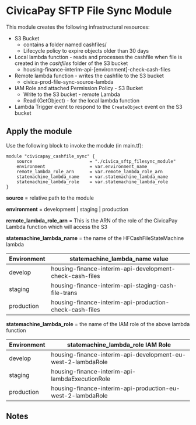 # CivicaPay SFTP File Sync Module
This module creates the following infrastructural resources:

 - S3 Bucket
	 - contains a folder named cashfiles/
	 - Lifecycle policy to expire objects older than 30 days
 - Local lambda function - reads and processes the cashfile when file is created in the *cashfiles* folder of the S3 bucket
	 - housing-finance-interim-api-[environment]-check-cash-files
 - Remote lambda function - writes the cashfile to the S3 bucket
	 - civica-prod-file-sync-source-lambda
 - IAM Role and attached Permission Policy - S3 Bucket
	 - Write to the S3 bucket - remote Lambda
	 - Read (GetObject) - for the local lambda function
 - Lambda Trigger event to respond to the `CreateObject` event on the S3 bucket

## Apply the module
Use the following block to invoke the module (in main.tf):

    module "civicapay_cashfile_sync" {
	    source 						= "./civica_sftp_filesync_module"
	    environment 				= var.environment_name
		remote_lambda_role_arn    	= var.remote_lambda_role_arn
	    statemachine_lambda_name 	= var.statemachine_lambda_name
	    statemachine_lambda_role 	= var.statemachine_lambda_role
    }

**source** = relative path to the module

**environment** = development | staging | production

**remote_lambda_role_arn** = This is the ARN of the role of the CivicaPay Lambda function which will access the S3

**statemachine_lambda_name** = the name of the HFCashFileStateMachine lambda

|Environment|statemachine_lambda_name value  |
|--|--|
|  develop| housing-finance-interim-api-development-check-cash-files|
|  staging| housing-finance-interim-api-staging-cash-file-trans|
|  production| housing-finance-interim-api-production-check-cash-files|


**statemachine_lambda_role** = the name of the IAM role of the above lambda function

| Environment | statemachine_lambda_role IAM Role |
|--|--|
| develop | housing-finance-interim-api-development-eu-west-2-lambdaRole |
| staging | housing-finance-interim-api-lambdaExecutionRole |
| production | housing-finance-interim-api-production-eu-west-2-lambdaRole |

## Notes
